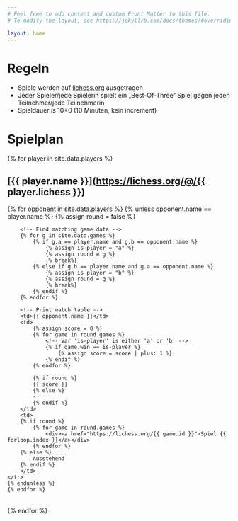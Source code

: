 ```yaml
---
# Feel free to add content and custom Front Matter to this file.
# To modify the layout, see https://jekyllrb.com/docs/themes/#overriding-theme-defaults

layout: home
---
```


# Regeln
* Spiele werden auf [lichess.org](https://lichess.org) ausgetragen
* Jeder Spieler/jede Spielerin spielt ein „Best-Of-Three“ Spiel gegen jeden Teilnehmer/jede Teilnehmerin
* Spieldauer is 10+0 (10 Minuten, kein increment)

# Spielplan

{% for player in site.data.players %}
## [{{ player.name }}](https://lichess.org/@/{{ player.lichess }})

<table class="game-result">
    {% for opponent in site.data.players %}
    {% unless opponent.name == player.name %}
    <tr>
        {% assign round = false %}

        <!-- Find matching game data -->
        {% for g in site.data.games %}
            {% if g.a == player.name and g.b == opponent.name %}
                {% assign is-player = "a" %}
                {% assign round = g %}
                {% break%}
            {% else if g.b == player.name and g.a == opponent.name %}
                {% assign is-player = "b" %}
                {% assign round = g %}
                {% break%}
            {% endif %}
        {% endfor %}
    
        <!-- Print match table -->
        <td>{{ opponent.name }}</td>
        <td>
            {% assign score = 0 %}
            {% for game in round.games %}
                <!-- Var 'is-player' is either 'a' or 'b' -->
                {% if game.win == is-player %}
                    {% assign score = score | plus: 1 %}
                {% endif %}
            {% endfor %}
            
            {% if round %}
            {{ score }}
            {% else %}
            -
            {% endif %}
        </td>
        <td>
        {% if round %}
            {% for game in round.games %}
                <div><a href="https://lichess.org/{{ game.id }}">Spiel {{ forloop.index }}</a></div>
            {% endfor %}
        {% else %}
            Ausstehend
        {% endif %}
        </td>
    </tr>
    {% endunless %}
    {% endfor %}
</table>
{% endfor %}
